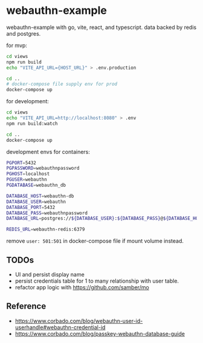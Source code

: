 # webauthn-example
webauthn-example with go, vite, react, and typescript. data backed by redis and postgres.

for mvp:

```sh
cd views
npm run build
echo "VITE_API_URL={HOST_URL}" > .env.production

cd ..
# docker-compose file supply env for prod
docker-compose up
```

for development:

```sh
cd views
echo "VITE_API_URL=http://localhost:8080" > .env
npm run build:watch

cd ..
docker-compose up
```

development envs for containers:

```sh
PGPORT=5432
PGPASSWORD=webauthnpassword
PGHOST=localhost
PGUSER=webauthn
PGDATABASE=webauthn_db

DATABASE_HOST=webauthn-db
DATABASE_USER=webauthn
DATABASE_PORT=5432
DATABASE_PASS=webauthnpassword
DATABASE_URL=postgres://${DATABASE_USER}:${DATABASE_PASS}@${DATABASE_HOST}:${DATABASE_PORT}/${PGDATABASE}?sslmode=disable

REDIS_URL=webauthn-redis:6379
```

remove `user: 501:501` in docker-compose file if mount volume instead.

## TODOs

- UI and persist display name
- persist credentials table for 1 to many relationship with user table.
- refactor app logic with https://github.com/samber/mo

## Reference
- https://www.corbado.com/blog/webauthn-user-id-userhandle#webauthn-credential-id
- https://www.corbado.com/blog/passkey-webauthn-database-guide
